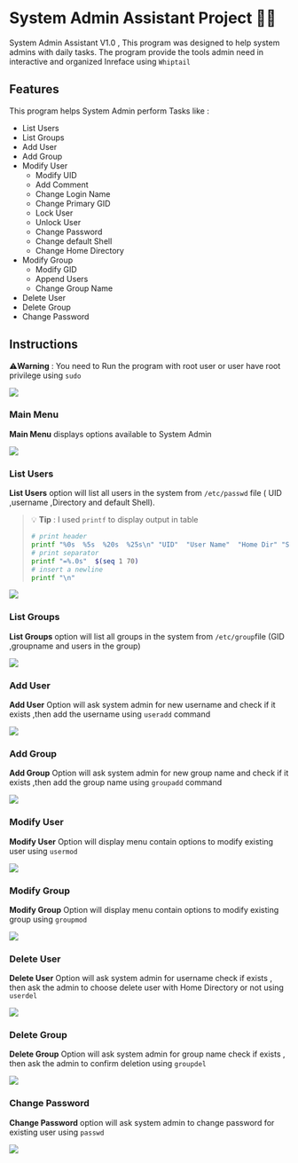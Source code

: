 # System Admin Assistant Project 👩‍💻

System Admin Assistant V1.0 ,
This program was designed to help system admins with daily tasks.
The program provide the tools admin need in interactive and organized Inreface using `Whiptail`

## Features

This program helps System Admin perform Tasks like :
 - List Users
 - List Groups
 - Add User
 - Add Group
 - Modify User 
    - Modify UID
    - Add Comment
    - Change Login Name
    - Change Primary GID
    - Lock User
    - Unlock User
    - Change Password 
    - Change default Shell
    - Change Home Directory
 - Modify Group
   - Modify GID
   - Append Users
   - Change Group Name
 - Delete User 
 - Delete Group
 - Change Password
 
## Instructions
 :warning:**Warning** : You need to Run the program with root user or user have root privilege using `sudo`
 
 <div> <img src="https://github.com/fatma-elsayed656/System-Admin-Assistant/assets/135543396/349559d9-1e5b-4875-8220-bd1ba15ea26b"> </div>

### Main Menu 
**Main Menu** displays options available to System Admin

 <div> <img src="https://github.com/fatma-elsayed656/System-Admin-Assistant/assets/135543396/017ea1fe-7acf-467f-9b4f-e240c632e8f3"> </div>

### List Users
**List Users** option will list all users in the system
from `/etc/passwd` file ( UID ,username ,Directory and default Shell).
> :bulb: **Tip** : I used `printf` to display output in table
> ``` bash
># print header
>printf "%0s  %5s  %20s  %25s\n" "UID"  "User Name"  "Home Dir" "Shell"
># print separator
>printf "=%.0s"  $(seq 1 70)
># insert a newline
>printf "\n"
> ```

 <div> <img src="https://github.com/fatma-elsayed656/System-Admin-Assistant/assets/135543396/572d7ff8-9b3a-40f2-b068-926416cafb1b"> </div>

 ### List Groups
 **List Groups** option will list all groups in the system from `/etc/group`file (GID ,groupname and users in the group)

<div> <img src="https://github.com/fatma-elsayed656/System-Admin-Assistant/assets/135543396/185e5a2e-3fc5-4e60-aa7d-1d4646c21232"> </div>

### Add User
**Add User** Option will ask system admin for new username and check if it exists ,then add the username using `useradd` command

<div> <img src="https://github.com/fatma-elsayed656/System-Admin-Assistant/assets/135543396/af44eafc-15bc-42eb-82b1-8a10382ee83d"> </div>

### Add Group
**Add Group** Option will ask system admin for new group name and check if it exists ,then add the group name using `groupadd` command
<div> <img src="https://github.com/fatma-elsayed656/System-Admin-Assistant/assets/135543396/0ba89162-a09a-498a-91b0-4670195b2270"> </div>

### Modify User
**Modify User** Option will display menu contain options to modify existing user using  `usermod`

<div> <img src="https://github.com/fatma-elsayed656/System-Admin-Assistant/assets/135543396/40c015d6-f505-4376-a57a-41f6a23d498a"> </div>

### Modify Group
**Modify Group** Option will display menu contain options to modify existing group using  `groupmod`

<div> <img src="https://github.com/fatma-elsayed656/System-Admin-Assistant/assets/135543396/e23d3f7d-61e3-4827-a5dc-f319f028c900"> </div>

### Delete User
**Delete User** Option will ask system admin for username check if exists , then ask the admin to choose delete user with Home Directory or not using `userdel`

<div> <img src="https://github.com/fatma-elsayed656/System-Admin-Assistant/assets/135543396/8b077847-d79e-4d97-b056-c77a2d4cfd2b"> </div>

### Delete Group
**Delete Group** Option will ask system admin for group name check if exists , then ask the admin to confirm deletion using `groupdel`

<div> <img src="https://github.com/fatma-elsayed656/System-Admin-Assistant/assets/135543396/83f91ac7-b299-49ed-a1fd-08380e8490e4"> </div>

### Change Password
**Change Password** option will ask system admin to change password for existing user using `passwd`

<div> <img src="https://github.com/fatma-elsayed656/System-Admin-Assistant/assets/135543396/17092283-6949-449a-aecd-d72941ed7ab5"> </div>
